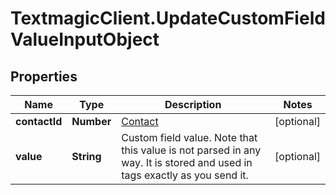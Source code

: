 # TextmagicClient.UpdateCustomFieldValueInputObject

## Properties
Name | Type | Description | Notes
------------ | ------------- | ------------- | -------------
**contactId** | **Number** | [Contact](http://docs.textmagictesting.com/tag#Contacts)  | [optional] 
**value** | **String** | Custom field value. Note that this value is not parsed in any way. It is stored and used in tags exactly as you send it. | [optional] 


